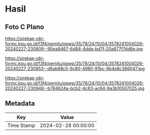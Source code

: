# Hasil

## Foto C Plano

https://sirekap-obj-formc.kpu.go.id/f3f4/pemilu/ppwp/35/78/24/10/04/3578241004026-20240227-230809--95ea8467-6d84-4dda-bd7f-20a877f7dd8e.jpg

https://sirekap-obj-formc.kpu.go.id/f3f4/pemilu/ppwp/35/78/24/10/04/3578241004026-20240227-230853--d6ab88c5-9c80-4980-91bc-9b4e8c366047.jpg

https://sirekap-obj-formc.kpu.go.id/f3f4/pemilu/ppwp/35/78/24/10/04/3578241004026-20240227-230948--b784624a-bcb2-4c83-ac64-9a3b10507025.jpg


## Metadata

| Key        | Value               |
| ---------- | ------------------- |
| Time Stamp | 2024-02-28 00:00:00 |




